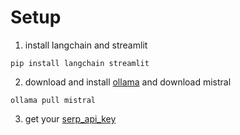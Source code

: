# Setup

1. install langchain and streamlit
```
pip install langchain streamlit
```
2. download and install [ollama](https://ollama.com/) and download mistral
```
ollama pull mistral
```
3. get your [serp_api_key](https://serpapi.com/)
